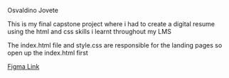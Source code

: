 
Osvaldino Jovete

This is my final capstone project where i had to create a digital resume using the html and css skills i learnt throughout my LMS

The index.html file and style.css are responsible for the landing pages so open up the index.html first

<a href="https://www.figma.com/file/ffpc2QTZU7Y6eRlEEh7bSR/OSVJOV233_FTC2306_GROUPC_OsvaldinoJovete_ITW_Digital_Resume?type=design&node-id=0%3A1&mode=design&t=0y9wItNHdtKWAug4-1"> Figma Link</a>
